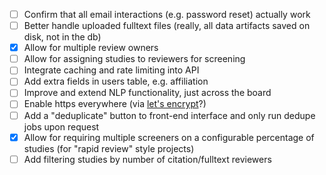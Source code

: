 - [ ] Confirm that all email interactions (e.g. password reset) actually work
- [ ] Better handle uploaded fulltext files (really, all data artifacts saved on disk, not in the db)
- [x] Allow for multiple review owners
- [ ] Allow for assigning studies to reviewers for screening
- [ ] Integrate caching and rate limiting into API
- [ ] Add extra fields in users table, e.g. affiliation
- [ ] Improve and extend NLP functionality, just across the board
- [ ] Enable https everywhere (via [let's encrypt](https://letsencrypt.org/)?)
- [ ] Add a "deduplicate" button to front-end interface and only run dedupe jobs upon request
- [x] Allow for requiring multiple screeners on a configurable percentage of studies (for "rapid review" style projects)
- [ ] Add filtering studies by number of citation/fulltext reviewers
